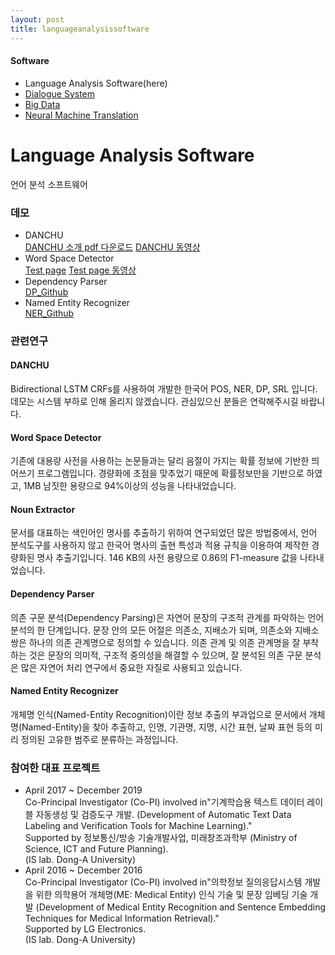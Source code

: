 ```yaml
---
layout: post
title: languageanalysissoftware
---
```

<h4>Software</h4>
 <div class="linklink" style = "background-color:#ffffff;border-radius:0 15px">
          <ul class="posts-list">
           <li>Language Analysis Software(here)
           </li>
           <li class="post-link">
                <a class="post-title" href="https://youngjoongko.github.io/AboutUs/dialoguesystem</">Dialogue System</a>
           </li>
           <li class="post-link">
                <a class="post-title" href="https://youngjoongko.github.io/AboutUs/bigdata/">Big Data</a>
           </li>
           <li class="post-link">
                <a class="post-title" href="https://youngjoongko.github.io/AboutUs/neuralmachinetranslation/">Neural Machine Translation</a>
           </li>
          </ul>
  </div>


<div class="post">
  <h1 class="pageTitle">Language Analysis Software</h1>	
  <p class="meta">언어 분석 소프트웨어</p>
</div> 

### 데모
* DANCHU<br>
  [DANCHU 소개 pdf 다운로드][danchupdf] [DANCHU 동영상][danchumv]
* Word Space Detector<br>
  [Test page][wordspace] [Test page 동영상][wordspacemv]
* Dependency Parser <br>
  [DP_Github][dp]
* Named Entity Recognizer <br>
  [NER_Github][ner]


### 관련연구
#### DANCHU 
Bidirectional LSTM CRFs를 사용하여 개발한 한국어 POS, NER, DP, SRL 입니다. 데모는 시스템 부하로 인해 올리지 않겠습니다. 관심있으신 분들은 연락해주시길 바랍니다.

#### Word Space Detector 
기존에 대용량 사전을 사용하는 논문들과는 달리 음절이 가지는 확률 정보에 기반한 띄어쓰기 프로그램입니다. 경량화에 초점을 맞추었기 때문에 확률정보만을 기반으로 하였고, 1MB 남짓한 용량으로 94%이상의 성능을 나타내었습니다.

#### Noun Extractor 
문서를 대표하는 색인어인 명사를 추출하기 위하여 연구되었던 많은 방법중에서, 언어 분석도구를 사용하지 않고 한국어 명사의 출현 특성과 적용 규칙을 이용하여 제작한 경량화된 명사 추출기입니다. 146 KB의 사전 용량으로 0.86의 F1-measure 값을 나타내었습니다.

#### Dependency Parser 
의존 구문 분석(Dependency Parsing)은 자연어 문장의 구조적 관계를 파악하는 언어 분석의 한 단계입니다. 문장 안의 모든 어절은 의존소, 지배소가 되며, 의존소와 지배소 쌍은 하나의 의존 관계명으로 정의할 수 있습니다. 의존 관계 및 의존 관계명을 잘 부착하는 것은 문장의 의미적, 구조적 중의성을 해결할 수 있으며, 잘 분석된 의존 구문 분석은 많은 자연어 처리 연구에서 중요한 자질로 사용되고 있습니다.

####  Named Entity Recognizer 
개체명 인식(Named-Entity Recognition)이란 정보 추출의 부과업으로 문서에서 개체명(Named-Entity)을 찾아 추출하고, 인명, 기관명, 지명, 시간 표현, 날짜 표현 등의 미리 정의된 고유한 범주로 분류하는 과정입니다.

### 참여한 대표 프로젝트
* April 2017 ~ December 2019<br> 
 Co-Principal Investigator (Co-PI) involved in"기계학습용 텍스트 데이터 레이블 자동생성 및 검증도구 개발. (Development of Automatic Text Data Labeling and Verification Tools for Machine Learning)."<br>
 Supported by 정보통신/방송 기술개발사업, 미래창조과학부 (Ministry of Science, ICT and Future Planning).<br>
 (IS lab. Dong-A University)
 * April 2016 ~ December 2016 <br>
  Co-Principal Investigator (Co-PI) involved in"의학정보 질의응답시스템 개발을 위한 의학용어 개체명(ME: Medical Entity) 인식 기술 및 문장 임베딩 기술 개발 (Development of Medical Entity Recognition and Sentence Embedding Techniques for Medical Information Retrieval)."<br>
  Supported by LG Electronics.<br>
  (IS lab. Dong-A University)


[danchumv]: http://dais.donga.ac.kr/files/dais/board/univislab/Danchu(0).zip
[danchupdf]:  http://dais.donga.ac.kr/files/dais/board/univislab/DANCHU-2.pdf
[wordspacemv]:  https://dais.donga.ac.kr/files/dais/board/univislab/Spacing.zip
[wordspace]:  demo_word_space_detector.jsp
[dp]:  https://github.com/sgnlplabeling/nlp_labeling/tree/master/donga/torch_dp_system
[ner]:  https://github.com/sgnlplabeling/nlp_labeling/tree/master/donga/NER


